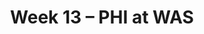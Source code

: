 ---
layout: game
title: Week 13 – PHI at WAS
season: 2000
game_id: 2000_13_PHI_WAS
away_team: PHI
home_team: WAS
---